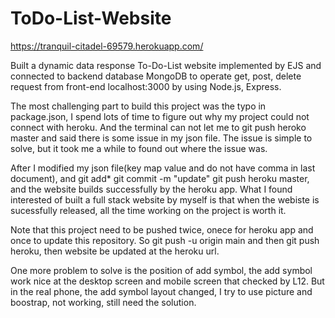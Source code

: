 # ToDo-List-Website
https://tranquil-citadel-69579.herokuapp.com/

Built a dynamic data response To-Do-List website implemented by EJS and connected to backend database MongoDB to operate get, post, delete request from front-end localhost:3000 by using Node.js, Express.

The most challenging part to build this project was the typo in package.json, I spend lots of time to figure out why my project could not connect with heroku. And the terminal can not let me to git push heroko master and said there is some issue in my json file.
The issue is simple to solve, but it took me a while to found out where the issue was.

After I modified my json file(key map value and do not have comma in last document), and git add* git commit -m "update" git push heroku master, and the website builds successfully by the heroku app.
What I found interested of built a full stack website by myself is that when the webiste is sucessfully released, all the time working on the project is worth it.

Note that this project need to be pushed twice, onece for heroku app and once to update this repository.
So git push -u origin main and then git push heroku, then website be updated at the heroku url.


One more problem to solve is the position of add symbol, the add symbol work nice at the desktop screen and mobile screen that checked by L12.
But in the real phone, the add symbol layout changed, I try to use picture and boostrap, not working, still need the solution.
